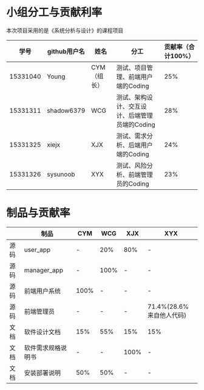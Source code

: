 # 小组分工与贡献利率  
本次项目采用的是《系统分析与设计》的课程项目  

|学号|github用户名|姓名|分工|贡献率（合计100%）|
|-|-|-|-|-|
|15331040|Young|CYM（组长）|测试、项目管理、前端用户端的Coding|25%|
|15331311|shadow6379|WCG|测试、架构设计、交互设计、后端管理员端的Coding|28%|
|15331325|xiejx|XJX|测试、需求分析、后端用户端的Coding|24%|
|15331326|sysunoob|XYX|测试、风险分析、前端管理员的Coding|23%|

# 制品与贡献率  
| |制品|CYM|WCG|XJX|XYX|
|-|-|-|-|-|-|
|源码|user_app|-|20%|80%|-|
|源码|manager_app|-|100%|-|-|
|源码|前端用户系统|100%|-|-|-|
|源码|前端管理员|-|-|-|71.4%(28.6%来自他人代码)|
|文档|软件设计文档|15%|55%|15%|15%|
|文档|软件需求规格说明书|-|-|100%|-|
|文档|安装部署说明|50%|50%|-|-|
